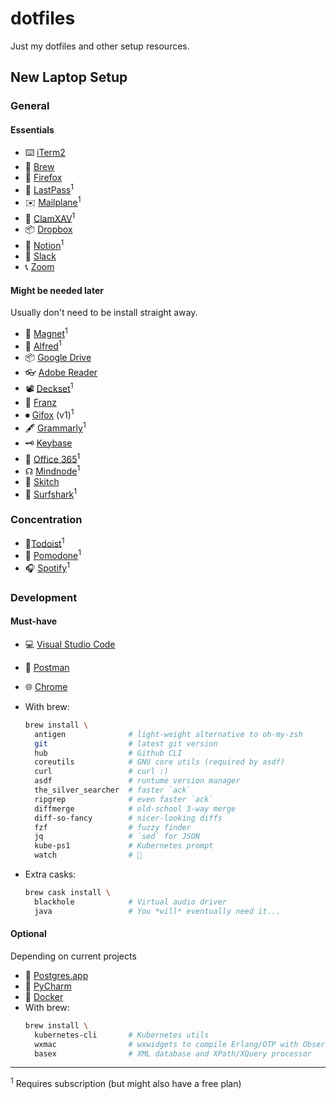 # dotfiles

Just my dotfiles and other setup resources.

## New Laptop Setup

### General

#### Essentials

- ⌨️ [iTerm2](https://www.iterm2.com/)
- 🍺 [Brew](https://brew.sh/)
- 🦊 [Firefox](https://www.mozilla.org/en-US/firefox/new/)
- 🔑 [LastPass](https://lastpass.com/misc_download2.php)<sup>1</sup>
- ✉️ [Mailplane](https://mailplaneapp.com/)<sup>1</sup>
- 🦠 [ClamXAV](https://www.clamxav.com/)<sup>1</sup>
- 📦 [Dropbox](https://www.dropbox.com/)
- 📝 [Notion](https://www.notion.so/desktop)<sup>1</sup>
- 💬 [Slack](https://slack.com/intl/en-de/downloads/mac)
- 📞 [Zoom](https://zoom.us/download)

#### Might be needed later

Usually don't need to be install straight away.

- 🧲 [Magnet](https://magnet.crowdcafe.com/)<sup>1</sup>
- 🎩 [Alfred](https://www.alfredapp.com/)<sup>1</sup>
- 📦 [Google Drive](https://www.google.com/drive/download/)
- 👓 [Adobe Reader](https://get.adobe.com/uk/reader/)
- 📽 [Deckset](https://www.deckset.com/)<sup>1</sup>
- 📱 [Franz](https://meetfranz.com/)
- ⏺ [Gifox](https://gifox.io/) (v1)<sup>1</sup>
- 🖋 [Grammarly](https://app.grammarly.com/)<sup>1</sup>
- 🗝 [Keybase](https://keybase.io/docs/the_app/install_macos)
- 💼 [Office 365](https://www.office.com/)<sup>1</sup>
- ☊ [Mindnode](https://mindnode.com/)<sup>1</sup>
- 📸 [Skitch](https://evernote.com/products/skitch)
- 🦈 [Surfshark](https://surfshark.com/)<sup>1</sup>

### Concentration

- 🎯[Todoist](https://todoist.com/downloads/mac)<sup>1</sup>
- 🍅 [Pomodone](https://pomodoneapp.com/download-pomodone-app.html)<sup>1</sup>
- 🎧 [Spotify](https://www.spotify.com/de/download/mac/)<sup>1</sup>

### Development

#### Must-have

- 💻 [Visual Studio Code](https://code.visualstudio.com/)
- 📯 [Postman](https://www.postman.com/downloads/)
- 🌐 [Chrome](https://www.google.com/chrome/)
- With brew:
  ```zsh
  brew install \
    antigen              # light-weight alternative to oh-my-zsh
    git                  # latest git version
    hub                  # Github CLI
    coreutils            # GNU core utils (required by asdf)
    curl                 # curl :)
    asdf                 # runtume version manager
    the_silver_searcher  # faster `ack`
    ripgrep              # even faster `ack`
    diffmerge            # old-school 3-way merge
    diff-so-fancy        # nicer-looking diffs
    fzf                  # fuzzy finder
    jq                   # `sed` for JSON
    kube-ps1             # Kubernetes prompt
    watch                # 👀
  ```

- Extra casks:
  ```zsh
  brew cask install \
    blackhole            # Virtual audio driver
    java                 # You *will* eventually need it...
  ```

#### Optional

Depending on current projects

- 🐘 [Postgres.app](https://postgresapp.com/)
- 🐍 [PyCharm](https://www.jetbrains.com/pycharm/)
- 🐳 [Docker](https://www.docker.com/products/docker-desktop)
- With brew:
  ```zsh
  brew install \
    kubernetes-cli       # Kubernetes utils
    wxmac                # wxwidgets to compile Erlang/OTP with Observer
    basex                # XML database and XPath/XQuery processor
  ```


---
<sup>1</sup> Requires subscription (but might also have a free plan)
